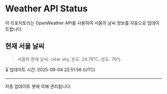 
# Weather API Status

이 리포지토리는 OpenWeather API를 사용하여 서울의 날씨 정보를 자동으로 업데이트합니다.

## 현재 서울 날씨
> 서울의 현재 날씨: clear sky, 온도: 24.76°C, 습도: 78%

⏳ 업데이트 시간: 2025-09-04 22:51:56 (UTC)

---
자동 업데이트 봇에 의해 관리됩니다.
